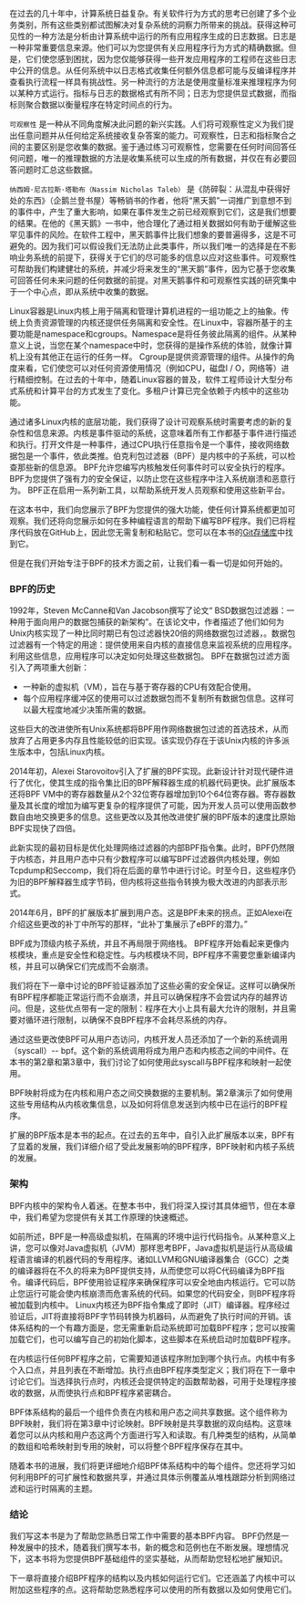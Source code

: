 在过去的几十年中，计算系统日益复杂。有关软件行为方式的思考已创建了多个业务类别，所有这些类别都试图解决对复杂系统的洞察力所带来的挑战。获得这种可见性的一种方法是分析由计算系统中运行的所有应用程序生成的日志数据。日志是一种非常重要信息来源。他们可以为您提供有关应用程序行为方式的精确数据。但是，它们使您感到困扰，因为您仅能够获得一些开发应用程序的工程师在这些日志中公开的信息。从任何系统中以日志格式收集任何额外信息都可能与反编译程序并查看执行流程一样具有挑战性。另一种流行的方法是使用度量标准来推理程序为何以某种方式运行。指标与日志的数据格式有所不同；日志为您提供显式数据，而指标则聚合数据以衡量程序在特定时间点的行为。

`可观察性` 是一种从不同角度解决此问题的新兴实践。人们将可观察性定义为我们提出任意问题并从任何给定系统接收复杂答案的能力。可观察性，日志和指标聚合之间的主要区别是您收集的数据。鉴于通过练习可观察性，您需要在任何时间回答任何问题，唯一的推理数据的方法是收集系统可以生成的所有数据，并仅在有必要回答问题时汇总这些数据。

`纳西姆·尼古拉斯·塔勒布（Nassim Nicholas Taleb）` 是《防碎裂：从混乱中获得好处的东西》（企鹅兰登书屋）等畅销书的作者，他将“黑天鹅”一词推广到意想不到的事件中，产生了重大影响，如果在事件发生之前已经观察到它们，这是我们想要的结果。在他的《黑天鹅》一书中，他合理化了通过相关数据如何有助于缓解这些罕见事件的风险。在软件工程中，黑天鹅事件比我们想象的要普遍得多，这是不可避免的。因为我们可以假设我们无法防止此类事件，所以我们唯一的选择是在不影响业务系统的前提下，获得关于它们的尽可能多的信息以应对这些事件。可观察性可帮助我们构建健壮的系统，并减少将来发生的“黑天鹅”事件，因为它基于您收集可回答任何未来问题的任何数据的前提。对黑天鹅事件和可观察性实践的研究集中于一个中心点，即从系统中收集的数据。

Linux容器是Linux内核上用于隔离和管理计算机进程的一组功能之上的抽象。传统上负责资源管理的内核还提供任务隔离和安全性。在Linux中，容器所基于的主要功能是namespace和cgroups。Namespace是将任务彼此隔离的组件。从某种意义上说，当您在某个namespace中时，您获得的是操作系统的体验，就像计算机上没有其他正在运行的任务一样。 Cgroup是提供资源管理的组件。从操作的角度来看，它们使您可以对任何资源使用情况（例如CPU，磁盘I / O，网络等）进行精细控制。在过去的十年中，随着Linux容器的普及，软件工程师设计大型分布式系统和计算平台的方式发生了变化。多租户计算已完全依赖于内核中的这些功能。

通过诸多Linux内核的底层功能，我们获得了设计可观察系统时需要考虑的新的复杂性和信息来源。内核是事件驱动的系统，这意味着所有工作都基于事件进行描述和执行。打开文件是一种事件，通过CPU执行任意指令是一个事件，接收网络数据包是一个事件，依此类推。伯克利包过滤器（BPF）是内核中的子系统，可以检查那些新的信息源。 BPF允许您编写内核触发任何事件时可以安全执行的程序。 BPF为您提供了强有力的安全保证，以防止您在这些程序中注入系统崩溃和恶意行为。 BPF正在启用一系列新工具，以帮助系统开发人员观察和使用这些新平台。

在这本书中，我们向您展示了BPF为您提供的强大功能，使任何计算系统都更加可观察。我们还将向您展示如何在多种编程语言的帮助下编写BPF程序。我们已将程序代码放在GitHub上，因此您无需复制和粘贴它。您可以在本书的[Git存储库](https://oreil.ly/lbpf-repo)中找到它。

但是在我们开始专注于BPF的技术方面之前，让我们看一看一切是如何开始的。

### BPF的历史
1992年，Steven McCanne和Van Jacobson撰写了论文“ BSD数据包过滤器：一种用于面向用户的数据包捕获的新架构”。在该论文中，作者描述了他们如何为Unix内核实现了一种比同时期已有包过滤器快20倍的网络数据包过滤器，。数据包过滤器有一个特定的用途：提供使用来自内核的直接信息来监视系统的应用程序。利用这些信息，应用程序可以决定如何处理这些数据包。 BPF在数据包过滤方面引入了两项重大创新：

- 一种新的虚拟机（VM），旨在与基于寄存器的CPU有效配合使用。
- 每个应用程序缓冲区的使用可以过滤数据包而不复制所有数据包信息。这样可以最大程度地减少决策所需的数据。

这些巨大的改进使所有Unix系统都将BPF用作网络数据包过滤的首选技术，从而放弃了占用更多内存且性能较低的旧实现。该实现仍存在于该Unix内核的许多派生版本中，包括Linux内核。

2014年初，Alexei Starovoitov引入了扩展的BPF实现。此新设计针对现代硬件进行了优化，使其生成的指令集比旧的BPF解释器生成的机器代码更快。此扩展版本还将BPF VM中的寄存器数量从2个32位寄存器增加到10个64位寄存器。寄存器数量及其长度的增加为编写更复杂的程序提供了可能，因为开发人员可以使用函数参数自由地交换更多的信息。这些更改以及其他改进使扩展的BPF版本的速度比原始BPF实现快了四倍。

此新实现的最初目标是优化处理网络过滤器的内部BPF指令集。此时，BPF仍然限于内核态，并且用户态中只有少数程序可以编写BPF过滤器供内核处理，例如Tcpdump和Seccomp，我们将在后面的章节中进行讨论。时至今日，这些程序仍为旧的BPF解释器生成字节码，但内核将这些指令转换为极大改进的内部表示形式。

2014年6月，BPF的扩展版本扩展到用户态。这是BPF未来的拐点。正如Alexei在介绍这些更改的补丁中所写的那样，“此补丁集展示了eBPF的潜力。”

BPF成为顶级内核子系统，并且不再局限于网络栈。 BPF程序开始看起来更像内核模块，重点是安全性和稳定性。与内核模块不同，BPF程序不需要您重新编译内核，并且可以确保它们完成而不会崩溃。

我们将在下一章中讨论的BPF验证器添加了这些必需的安全保证。这样可以确保所有BPF程序都能正常运行而不会崩溃，并且可以确保程序不会尝试内存的越界访问。但是，这些优点带有一定的限制：程序在大小上具有最大允许的限制，并且需要对循环进行限制，以确保不良BPF程序不会耗尽系统的内存。

通过这些更改使BPF可从用户态访问，内核开发人员还添加了一个新的系统调用（syscall）-- bpf。这个新的系统调用将成为用户态和内核态之间的中间件。在本书的第2章和第3章中，我们讨论了如何使用此syscall与BPF程序和映射一起使用。

BPF映射将成为在内核和用户态之间交换数据的主要机制。第2章演示了如何使用这些专用结构从内核收集信息，以及如何将信息发送到内核中已在运行的BPF程序。

扩展的BPF版本是本书的起点。在过去的五年中，自引入此扩展版本以来，BPF有了显着的发展，我们详细介绍了受此发展影响的BPF程序，BPF映射和内核子系统的发展。

### 架构

BPF内核中的架构令人着迷。在整本书中，我们将深入探讨其具体细节，但在本章中，我们希望为您提供有关其工作原理的快速概述。

如前所述，BPF是一种高级虚拟机，在隔离的环境中运行代码指令。从某种意义上讲，您可以像对Java虚拟机（JVM）那样思考BPF，Java虚拟机是运行从高级编程语言编译的机器代码的专用程序。诸如LLVM和GNU编译器集合（GCC）之类的编译器将在不久的将来为BPF提供支持，从而使您可以将C代码编译为BPF指令。编译代码后，BPF使用验证程序来确保程序可以安全地由内核运行。它可以防止您运行可能会使内核崩溃而危害系统的代码。如果您的代码安全，则BPF程序将被加载到内核中。 Linux内核还为BPF指令集成了即时（JIT）编译器。程序经过验证后，JIT将直接将BPF字节码转换为机器码，从而避免了执行时间的开销。该体系结构的一个有趣方面是，您无需重新启动系统即可加载BPF程序；您可以按需加载它们，也可以编写自己的初始化脚本，这些脚本在系统启动时加载BPF程序。

在内核运行任何BPF程序之前，它需要知道该程序附加到哪个执行点。内核中有多个入口点，并且列表在不断增加。执行点由BPF程序类型定义；我们将在下一章中讨论它们。当选择执行点时，内核还会提供特定的函数帮助器，可用于处理程序接收的数据，从而使执行点和BPF程序紧密耦合。

BPF体系结构的最后一个组件负责在内核和用户态之间共享数据。这个组件称为BPF映射，我们将在第3章中讨论映射。BPF映射是共享数据的双向结构。这意味着您可以从内核和用户态这两个方面进行写入和读取。有几种类型的结构，从简单的数组和哈希映射到专用的映射，可以将整个BPF程序保存在其中。

随着本书的进展，我们将更详细地介绍BPF体系结构中的每个组件。您还将学习如何利用BPF的可扩展性和数据共享，并通过具体示例覆盖从堆栈跟踪分析到网络过滤和运行时隔离的主题。

### 结论

我们写这本书是为了帮助您熟悉日常工作中需要的基本BPF内容。 BPF仍然是一种发展中的技术，随着我们撰写本书，新的概念和范例也在不断发展。理想情况下，这本书将为您提供BPF基础组件的坚实基础，从而帮助您轻松地扩展知识。

下一章将直接介绍BPF程序的结构以及内核如何运行它们。它还涵盖了内核中可以附加这些程序的点。这将帮助您熟悉程序可以使用的所有数据以及如何使用它们。



